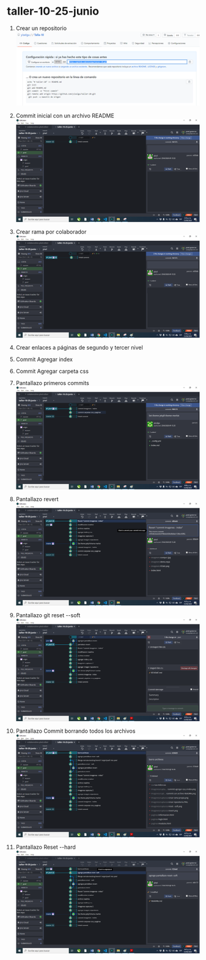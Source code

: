 # taller-10-25-junio
1.	Crear un repositorio 
 ![alt text](https://github.com/yiselgu/taller-10-25-junio/blob/yisel/Imagenes/capturas/crear%20repositorio.PNG "creacion repositorio")

2.	Commit inicial con un archivo README
 ![alt text](https://github.com/yiselgu/taller-10-25-junio/blob/yisel/Imagenes/capturas/commit%20con%20archivo%20README.png "Commit inicial con un archivo README")

3.	Crear rama por colaborador
 ![alt text](https://github.com/yiselgu/taller-10-25-junio/blob/yisel/Imagenes/capturas/crear%20rama%20propia.png "Commit Crear rama por colaborador")

4.	Crear enlaces a páginas de segundo y tercer nivel


5.	Commit Agregar index
6.	Commit Agregar carpeta css
7.	Pantallazo primeros commits
 ![alt text](https://github.com/yiselgu/taller-10-25-junio/blob/yisel/Imagenes/capturas/commit%20agregar%20css%20y%20index.png "Commit agregar index-css")

8.	Pantallazo revert
 ![alt text](https://github.com/yiselgu/taller-10-25-junio/blob/yisel/Imagenes/capturas/revert.png "Pantallazo revert")

9.	Pantallazo git reset --soft
 ![alt text](https://github.com/yiselgu/taller-10-25-junio/blob/yisel/Imagenes/capturas/reset%20--soft.png " Pantallazo git reset --soft")

10.	Pantallazo Commit borrando todos los archivos
![alt text](https://github.com/yiselgu/taller-10-25-junio/blob/yisel/Imagenes/capturas/borre%20archivos.png " Pantallazo  borrando todos los archivos")

11.	Pantallazo Reset --hard
![alt text](https://github.com/yiselgu/taller-10-25-junio/blob/yisel/Imagenes/capturas/Pantallazo%20Reset%20--hard.png "Pantallazo Reset --hard")

